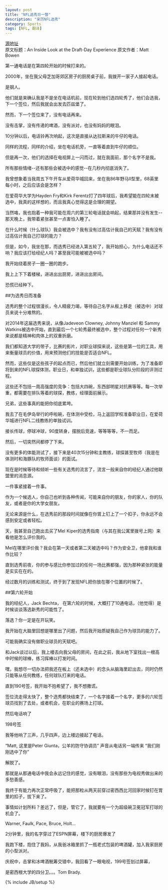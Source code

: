 ```yaml
---
layout: post
title: "NFL选秀日一瞥"
description: "亲历NFL选秀"
category: Sports
tags: [NFL, 翻译]
---
```


[源地址]: http://bleacherreport.com/articles/2051781-an-inside-look-at-the-draft-day-experience


[源地址]  
原文标题：An Inside Look at the Draft-Day Experience 
原文作者：Matt Bowen 

第一通电话是在第四轮开始的时候打来的。


2000年，坐在我父母芝加哥郊区房子的厨房桌子前，我拨开一家子人接起电话。

是钢人。

他们就是来确认我是不是坐在电话机前，现在轮到他们选四轮秀了，他们会选我，下一个签位，然后我就会出发去匹兹堡了。

然而，下一个签位来了，没有电话再来。

没有击掌，没有传递的啤酒，没有派对，也没有妈妈的眼泪。

10分钟以后，电话铃再次响起，这次是直接从达拉斯来的牛仔的电话。

同样的流程，同样的介绍，坐在电话机旁，一直等着直到牛仔的顺位。

但是再一次，他们的选择在电视屏上一闪而过，就在我面前，那个名字不是我。

所有那些情绪--还有那些会被选中的感觉--在几秒内彻底消失了。

我曾想象着当我周五下午开车从爱荷华城回来，坐在我86年野马II型里，68英里每小时，之后应该会是怎样？

在爱荷华大学为Hayden Fry和Kirk Ferentz打了四年球后，我希望能在四轮末被选中，我真的这样想的，而且我真心觉得这是合理的期望。

当然咯，我也抱着一种我可能在周六的第三轮电话就会响起，结果那并没有发生--那天晚上，我带着紧张甚至一点害怕入睡了。

在什么时候（什么球队）我会被选中？我有没有过高估计我自己的天赋？我有没有过高估计我自己打球的能力？

但是，如今，我坐在那，而选秀已经进入第五轮了，我开始担心，为什么电话还不响？我应该打给经纪人吗？甚至我可能被被选中吗？

我开始绕着房子一圈一圈的跑步。

我上上下下着楼梯，进进出出厨房，进进出出房间。

恐慌已经种下。
 

##为选秀日而准备

选秀的整个过程很漫长，令人精疲力竭，等待自己名字从板上移走（被选中）对球员来说十分难熬的。

对2014年这届选秀来说，从像Jadeveon Clowney, Johnny Manziel 和 Sammy Watkins被选中开始，直到最后一个七轮秀最终被选中，整个过程对任何一个新秀来说都是精神和肉体上的双重折磨。

我们都知道大学的带子，比赛的影片，对职业球探来说，这些是第一位的工具，用来衡量球员的价值，用来预测他们的技能是否适合NFL。

然而，这些仅是这些孩子的起点而已，然后他们就立刻需要开始训练，为了准备即将到来的NFL球探体测，职业日，和单独试训，这些都是职业球队分阶段的评测过程。

这些还不包括一周高强度的竞争：包括大四碗，东西部明星对抗赛等等。每一次举重，都需要在排队等着的球探，教练，经理面前展示。

兄弟，这些事真的能把你彻底累垮。

我去了在毛伊岛举行的呼啦碗，在体测中受检，马上返回学校准备职业日，在爱荷华城进行NFL二线教练的单独试训。

接长传球，停球冲球，90度转身，摆脱后竞速，等等等等，不一而足。

然后，一切突然间都停了下来。

没有更多的体能测试了，接下来是40次15分钟和主教练，球探甚至牧师（我是在体测时和海豚队的牧师面谈）的面试。

现在是时候等待和倾听一些有关选秀的流言了，流言一般来自你的经纪人通过他联盟里的消息源。

一件事紧接着一件事。

作为一个候选人，你自己也听到各种传闻，可能来自你的朋友，你的家人，你的队友，或者是你的大学女朋友。

无论来源是什么，在选秀前的那段时间就像在你胃上钉上了一个扣子，你永远不会感到安定或者轻松。

天，我甚至自己跑出去买了Mel Kiper的选秀指南（与其在我公寓里拨号上网）来看他是怎么评价我的。

Mel在哪里评价我？我会在第一天或者第二天被选中吗？作为安全卫，他拿我和谁作比较？

直到选秀前夜，你的参与感比你参加过的任何一场比赛都强，因为那种紧张的能量是实实在在的。

经过数月的训练和测试，终于到了发现NFL把你放在哪个位置的时候了。
 

##第六轮开始


我的经纪人，Jack Bechta， 在第六轮的时候，大概打了10通电话，（他觉得）是时候谈谈落选新秀的可能性了。

落选？你一定是在开玩笑。

我开始在大脑里回想是哪里出了问题，然后我开始质疑我自己作为球员的能力了。

可能我确实没有做职业球员的天赋吧。

和Jack谈过以后，我上楼去向我父母的房间，在此之前，我从地下室找出一根高中时候的球棒，练习挥棒以打发时间。

嘿，我想尽一切办法把我还在板上（还未选中）的念头从脑海里赶出去，同时仍然只能等从任何教练，任何球队打来的电话。

直到190号签，我开始不抱希望了，我不想撒谎。

签位流走得太快了，整个选秀都快结束了，一个名字接着一个名字，更多的六轮签球员找到了去处，或者机会，在职业的赛场上打球。

然后电话响了

198号签

我等他响了三声，几乎四声，边上楼边接起了电话。

“Matt, 这里是Peter Giunta，公羊的防守协调员” 声音从电话另一端传来 “我们刚刚选中了你”

解脱了。

那就是从那通电话中我会永远记住的感觉，没有眼泪，没有那些为电视秀做出来的多愁善感。

我终于有能力再次正常呼吸了，能把那粒从两天前穿过密西西比河回家时候钉在胃里的扣子，拔下来了。

事情如计划所料？差远了，但是，管它了，我就要有一个为超级碗卫冕冠军打球的机会了。

Warner, Faulk, Pace, Bruce, Holt…

2分钟里，我的名字穿过了ESPN屏幕，楼下的厨房爆发了

我跑下楼，抱住了我妈，从我爸冰箱里抓了一瓶老式包装的啤酒罐，加入我家厨房的小型派对。

庆祝中，击掌和冰啤酒觥筹交错中，我回看了一眼电视，199号签划过屏幕，

是密西根大学的四分卫。。。Tom Brady.




{% include JB/setup %}
